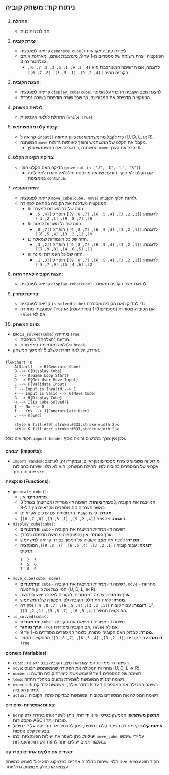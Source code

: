 ## ניתוח קוד: משחק קוביה

### <algorithm>

1. **התחלה**:
   - תחילת התוכנית.

2. **יצירת קוביה**:
   - קריאה לפונקציה `generate_cube()` ליצירת קוביה אקראית.
   - הפונקציה יוצרת רשימה של מספרים מ-1 עד 9, מערבבת אותם, ומארגנת אותם למטריצה 3x3.
     - לדוגמה, אם הרשימה המעורבבת היא `[4, 2, 9, 1, 5, 3, 8, 7, 6]`, הקוביה תהיה `[[4, 2, 9], [1, 5, 3], [8, 7, 6]]`.

3. **הצגת הקוביה**:
    - קריאה לפונקציה `display_cube(cube)` להצגת מצב הקוביה הנוכחי על המסך.
    - הפונקציה מדפיסה את המטריצה, כך שכל שורה מודפסת בשורה נפרדת.

4. **לולאת המשחק**:
    - התחלת לולאה אינסופית (`while True`).
    
5. **קבלת קלט מהמשתמש**:
   - קריאה ל-`input()` כדי לקבל מהמשתמש את כיוון התזוזה (U, D, L, או R).
   - המשתנה `move` מקבל את הקלט של המשתמש והופך לאותיות גדולות.
     - דוגמה: אם המשתמש הזין `u`, המשתנה `move` יקבל את הערך `U`.

6. **בדיקת תקינות הקלט**:
   - בדיקה האם הקלט חוקי (`move not in ['U', 'D', 'L', 'R']`).
     - אם הקלט לא חוקי, הודעת שגיאה מודפסת והלולאה חוזרת לתחילתה באמצעות `continue`.

7. **הזזת הקוביה**:
    - קריאה לפונקציה `move_cube(cube, move)` להזזת חלקי הקוביה.
    - הפונקציה מעדכנת את הקוביה בהתאם לפקודה:
        -   `U`: הזזה של כל השורות למעלה.
            - לדוגמה:  `[[1, 2, 3], [4, 5, 6], [7, 8, 9]]` הופך ל `[[4, 5, 6], [7, 8, 9], [1, 2, 3]]`
        -   `D`: הזזה של כל השורות למטה.
            - לדוגמה:  `[[1, 2, 3], [4, 5, 6], [7, 8, 9]]` הופך ל `[[7, 8, 9], [1, 2, 3], [4, 5, 6]]`
        -   `L`: הזזה של כל העמודות שמאלה.
            - לדוגמה:  `[[1, 2, 3], [4, 5, 6], [7, 8, 9]]` הופך ל `[[2, 3, 1], [5, 6, 4], [8, 9, 7]]`
        -   `R`: הזזה של כל העמודות ימינה.
            - לדוגמה:  `[[1, 2, 3], [4, 5, 6], [7, 8, 9]]` הופך ל `[[3, 1, 2], [6, 4, 5], [9, 7, 8]]`

8. **הצגת הקוביה לאחר הזזה**:
   - קריאה לפונקציה `display_cube(cube)` להצגת מצב הקוביה המעודכן.

9. **בדיקת פתרון**:
    - קריאה לפונקציה `is_solved(cube)` כדי לבדוק האם הקוביה מסודרת.
    - הפונקציה מחזירה `True` אם הקוביה מסודרת (מספרים 1-9 בסדר עולה) או `False` אם לא.

10. **סיום המשחק**:
   - אם `is_solved(cube)` מחזירה `True`:
       - הודעה "הצלחת!" מודפסת.
       - הלולאה מסתיימת באמצעות `break`.
   - אחרת, הלולאה חוזרת לשלב 5 להמשך המשחק.

### <mermaid>

```mermaid
flowchart TD
    A[Start] --> B(Generate Cube)
    B --> C{Display Cube}
    C --> D(Game Loop Start)
    D --> E{Get User Move Input}
    E --> F{Validate Input}
    F -- Input is Invalid --> E
    F -- Input is Valid --> G(Move Cube)
    G --> H{Display Cube}
    H --> I{Is Cube Solved?}
    I -- No --> D
    I -- Yes --> J{Congratulate User}
    J --> K[End]
    
    style A fill:#f9f,stroke:#333,stroke-width:2px
    style K fill:#ccf,stroke:#333,stroke-width:2px
```

הקוד אינו כולל `import header` ולכן אין צורך בתרשים זרימה נוסף.

### <explanation>

**ייבואים (Imports)**:

*   `import random`: מודול זה משמש ליצירת מספרים אקראיים, ובמקרה זה, לערבוב אקראי של המספרים בקוביה לפני תחילת המשחק. הוא לא תלוי ישירות בחבילות אחרות בתוך `src.`.

**פונקציות (Functions)**:

*   `generate_cube()`:
    *   **פרמטרים**: אין.
    *   **ערך מוחזר**: רשימה דו-ממדית (מטריצה) בגודל 3x3, המייצגת את הקוביה כאשר הערכים הם מספרים אקראיים בין 1 ל-9.
    *   **מטרה**: לייצר קוביה התחלתית עם ערכים אקראיים.
    *   **דוגמה**: מחזירה `[[4, 2, 9], [1, 5, 3], [8, 7, 6]]`.
*   `display_cube(cube)`:
    *   **פרמטרים**: `cube` - רשימה דו-ממדית המייצגת את הקוביה.
    *   **ערך מוחזר**: אין (הפונקציה מבצעת הדפסה בלבד).
    *   **מטרה**: להציג את מצב הקוביה על המסך בצורה קריאה למשתמש.
    *   **דוגמה**: עבור קוביה `[[1, 2, 3], [4, 5, 6], [7, 8, 9]]`, הפונקציה תדפיס:
        ```
        1  2  3
        4  5  6
        7  8  9
        ```
*   `move_cube(cube, move)`:
    *   **פרמטרים**: `cube` - רשימה דו-ממדית המייצגת את הקוביה, `move` - מחרוזת המייצגת את כיוון התנועה (U, D, L, או R).
    *   **ערך מוחזר**: רשימה דו-ממדית, הקוביה לאחר ביצוע התנועה.
    *   **מטרה**: להזיז את חלקי הקוביה לפי הפקודה של המשתמש.
    *   **דוגמה**: עבור קוביה `[[1, 2, 3], [4, 5, 6], [7, 8, 9]]` ופקודה 'U', הפונקציה תחזיר `[[4, 5, 6], [7, 8, 9], [1, 2, 3]]`.
*   `is_solved(cube)`:
    *   **פרמטרים**: `cube` - רשימה דו-ממדית המייצגת את הקוביה.
    *   **ערך מוחזר**: `True` אם הקוביה מסודרת, `False` אם לא.
    *   **מטרה**: לבדוק האם הקוביה פתורה, כלומר המספרים מסודרים מ-1 עד 9.
    *   **דוגמה**: עבור קוביה `[[1, 2, 3], [4, 5, 6], [7, 8, 9]]` הפונקציה תחזיר `True`.

**משתנים (Variables)**:

*   `cube`: רשימה דו-ממדית המייצגת את מצב הקוביה בכל רגע נתון.
*   `move`: מחרוזת המכילה את הפקודה שהמשתמש הכניס (U, D, L או R).
*   `numbers`: רשימה של המספרים 1 עד 9 שמשמשת ליצירת קוביה חדשה.
*  `temp`: רשימה זמנית המשמשת לשמירת נתונים במהלך ההזזה.
*   `expected`: רשימה המכילה את המספרים 1 עד 9 בסדר עולה, ומשמשת לבדיקת פתרון הקוביה.
*  `actual`: רשימה המכילה את המספרים בקוביה, ומשמשת לבדיקת פתרון הקוביה.

**בעיות אפשריות ושיפורים**:

*   **ממשק משתמש**: הממשק בסיסי ואינו ידידותי. ניתן לשפר אותו בעזרת גרפיקה או טקסטורות ASCII טובות יותר.
*  **אימות קלט**: קיימת רק בדיקת קלט בסיסית, ניתן להרחיב את הבדיקה על ידי טיפול בבעיות קלט נוספות.
*   **יעילות**:  ניתן לשפר את יעילות הפונקציות, כמו `move_cube`, על ידי שימוש באלגוריתמים יעילים יותר להזזת השורות והעמודות.

**קשרים עם חלקים אחרים בפרויקט**:

הקוד הוא עצמאי ואינו תלוי ישירות בחלקים אחרים בפרויקט.
הוא יכול לשמש כמשחק עצמאי או כחלק ממשחק גדול יותר.
